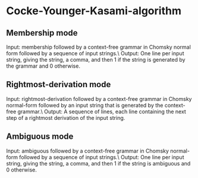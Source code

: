 # Cocke-Younger-Kasami-algorithm

## Membership mode
Input: membership followed by a context-free grammar in Chomsky normal form followed by a sequence of input strings.\\
Output: One line per input string, giving the string, a comma, and then 1 if the string is generated by the grammar and 0 otherwise.

## Rightmost-derivation mode
Input: rightmost-derivation followed by a context-free grammar in Chomsky normal-form followed by an input string that is generated by the context-free grammar.\\
Output: A sequence of lines, each line containing the next step of a rightmost derivation of the input string.

## Ambiguous mode
Input: ambiguous followed by a context-free grammar in Chomsky normal- form followed by a sequence of input strings.\\
Output: One line per input string, giving the string, a comma, and then 1 if the string is ambiguous and 0 otherwise.
